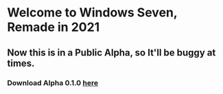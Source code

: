 <audio autoplay="autoplay" loop="loop">  
   <source src="/site-background-music/Windows 8 Remix.mp3" />  
   <p>Your browser does not support the audio element.</p>   
</audio> 

# Welcome to Windows Seven, Remade in 2021

## Now this is in a Public Alpha, so It'll be buggy at times.

### Download Alpha 0.1.0 [here](https://github.com/RedcatPhoenix2/Windows-7-2021-Edition/blob/main/cdn/public-alpha-0.1.0/public-alpha-release-1.cmd)

